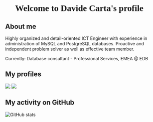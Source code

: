 <h1 style="font-family:verdana;" align="center"> Welcome to Davide Carta's profile 👋</h3> 

## About me
Highly organized and detail-oriented ICT Engineer with experience in administration of MySQL and PostgreSQL databases. Proactive and independent problem solver as well as effective team member.

Currently: Database consultant - Professional Services, EMEA @ EDB



## My profiles

[![](https://img.shields.io/badge/LinkedIn-0077B5?style=for-the-badge&logo=linkedin&logoColor=white)](https://www.linkedin.com/in/davide-carta-it/) 
[![](https://img.shields.io/badge/Stack_Overflow-FE7A16?style=for-the-badge&logo=stack-overflow&logoColor=white)](https://stackoverflow.com/users/10608278/davide-carta?tab=profile)



## My activity on GitHub
![GitHub stats](https://github-readme-stats.vercel.app/api?username=signorcarta&show_icons=true&theme=dark)
